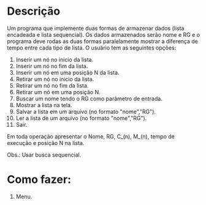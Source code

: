 # Descrição
Um programa que implemente duas formas de armazenar dados (lista encadeada e lista sequencial). Os dados armazenados serão nome e RG e o programa deve rodas as duas formas paralelamente mostrar a diferença de tempo entre cada tipo de lista.
O usuário tem as seguintes opções:
1. Inserir um nó no inicio da lista.
2. Inserir um nó no fim da lista.
3. Inserir um nó em uma posição N da lista.
4. Retirar um nó no inicio da lista.
5. Retirar um nó no fim da lista.
6. Retirar um nó em uma posição N.
7. Buscar um nome tendo o RG como parâmetro de entrada.
8. Mostrar a lista na tela.
9. Salvar a lista em um arquivo (no formato "nome","RG").
10. Ler a lista de um arquivo (no formato "nome","RG").
11. Sair.

Em toda operação apresentar o Nome, RG, C_(n), M_(n), tempo de execução e posição N na lista.

Obs.: Usar busca sequencial.

# Como fazer:

1. Menu.